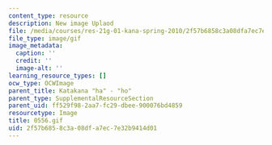 ```yaml
---
content_type: resource
description: New image Uplaod
file: /media/courses/res-21g-01-kana-spring-2010/2f57b6858c3a08dfa7ec7e32b9414d01_0556.gif
file_type: image/gif
image_metadata:
  caption: ''
  credit: ''
  image-alt: ''
learning_resource_types: []
ocw_type: OCWImage
parent_title: Katakana "ha" - "ho"
parent_type: SupplementalResourceSection
parent_uid: ff529f98-2aa7-fc29-dbee-900076bd4859
resourcetype: Image
title: 0556.gif
uid: 2f57b685-8c3a-08df-a7ec-7e32b9414d01
---
```

